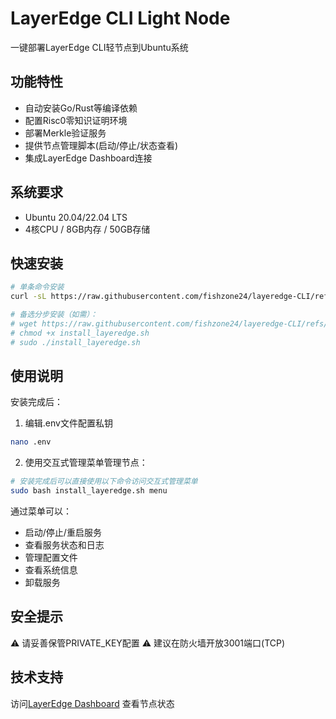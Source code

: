 # LayerEdge CLI Light Node

一键部署LayerEdge CLI轻节点到Ubuntu系统

## 功能特性
- 自动安装Go/Rust等编译依赖
- 配置Risc0零知识证明环境
- 部署Merkle验证服务
- 提供节点管理脚本(启动/停止/状态查看)
- 集成LayerEdge Dashboard连接

## 系统要求
- Ubuntu 20.04/22.04 LTS
- 4核CPU / 8GB内存 / 50GB存储

## 快速安装
```bash
# 单条命令安装
curl -sL https://raw.githubusercontent.com/fishzone24/layeredge-CLI/refs/heads/master/install_layeredge.sh | sudo bash

# 备选分步安装（如需）：
# wget https://raw.githubusercontent.com/fishzone24/layeredge-CLI/refs/heads/master/install_layeredge.sh
# chmod +x install_layeredge.sh
# sudo ./install_layeredge.sh
```

## 使用说明
安装完成后：
1. 编辑.env文件配置私钥
```bash
nano .env
```
2. 使用交互式管理菜单管理节点：
```bash
# 安装完成后可以直接使用以下命令访问交互式管理菜单
sudo bash install_layeredge.sh menu
```
通过菜单可以：
- 启动/停止/重启服务
- 查看服务状态和日志
- 管理配置文件
- 查看系统信息
- 卸载服务

## 安全提示
⚠️ 请妥善保管PRIVATE_KEY配置
⚠️ 建议在防火墙开放3001端口(TCP)

## 技术支持
访问[LayerEdge Dashboard](https://dashboard.layeredge.io) 查看节点状态